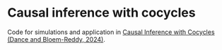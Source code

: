 # Causal inference with cocycles
Code for simulations and application in [Causal Inference with Cocycles (Dance and Bloem-Reddy, 2024)](https://arxiv.org/abs/2405.13844).



